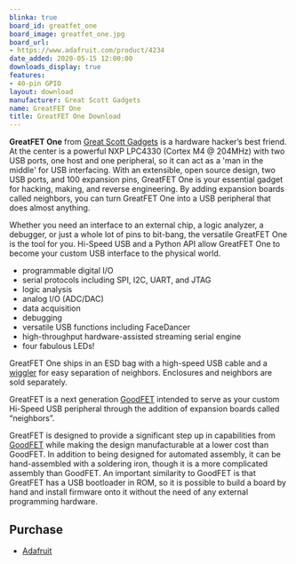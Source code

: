 ```yaml
---
blinka: true
board_id: greatfet_one
board_image: greatfet_one.jpg
board_url:
- https://www.adafruit.com/product/4234
date_added: 2020-05-15 12:00:00
downloads_display: true
features:
- 40-pin GPIO
layout: download
manufacturer: Great Scott Gadgets
name: GreatFET One
title: GreatFET One Download
---
```


**GreatFET One** from [Great Scott Gadgets](https://greatscottgadgets.com/) is a hardware hacker’s best friend. At the center is a powerful NXP LPC4330 (Cortex M4 @ 204MHz) with two USB ports, one host and one peripheral, so it can act as a 'man in the middle' for USB interfacing. With an extensible, open source design, two USB ports, and 100 expansion pins, GreatFET One is your essential gadget for hacking, making, and reverse engineering. By adding expansion boards called neighbors, you can turn GreatFET One into a USB peripheral that does almost anything.

Whether you need an interface to an external chip, a logic analyzer, a debugger, or just a whole lot of pins to bit-bang, the versatile GreatFET One is the tool for you. Hi-Speed USB and a Python API allow GreatFET One to become your custom USB interface to the physical world.

 * programmable digital I/O
 * serial protocols including SPI, I2C, UART, and JTAG
 * logic analysis
 * analog I/O (ADC/DAC)
 * data acquisition
 * debugging
 * versatile USB functions including FaceDancer
 * high-throughput hardware-assisted streaming serial engine
 * four fabulous LEDs!

GreatFET One ships in an ESD bag with a high-speed USB cable and a [wiggler](https://greatscottgadgets.com/wiggler) for easy separation of neighbors. Enclosures and neighbors are sold separately.

GreatFET is a next generation [GoodFET](https://www.adafruit.com/product/1279) intended to serve as your custom Hi-Speed USB peripheral through the addition of expansion boards called “neighbors”.

GreatFET is designed to provide a significant step up in capabilities from [GoodFET](http://github.com/travisgoodspeed/goodfet) while making the design manufacturable at a lower cost than GoodFET. In addition to being designed for automated assembly, it can be hand-assembled with a soldering iron, though it is a more complicated assembly than GoodFET. An important similarity to GoodFET is that GreatFET has a USB bootloader in ROM, so it is possible to build a board by hand and install firmware onto it without the need of any external programming hardware.

## Purchase
* [Adafruit](https://www.adafruit.com/product/4234)
